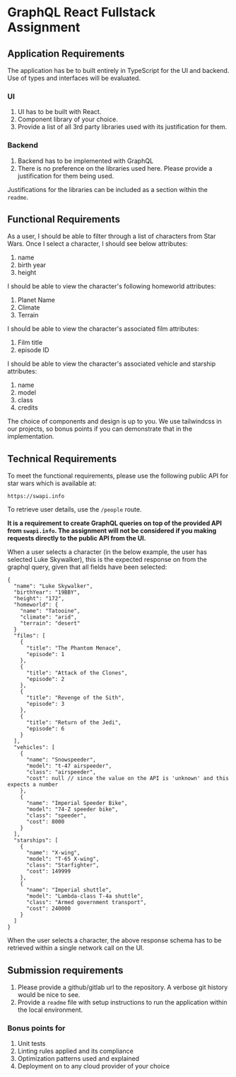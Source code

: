 # GraphQL React Fullstack Assignment

## Application Requirements

The application has be to built entirely in TypeScript for the UI and backend. Use of types and interfaces will be evaluated. 

### UI
1. UI has to be built with React. 
2. Component library of your choice.
3. Provide a list of all 3rd party libraries used with its justification for them.

### Backend
1. Backend has to be implemented with GraphQL
2. There is no preference on the libraries used here. Please provide a justification for them being used. 

Justifications for the libraries can be included as a section within the `readme`.

## Functional Requirements
As a user, I should be able to filter through a list of characters from Star Wars. Once I select a character, I should see below attributes:
1. name
2. birth year
3. height

I should be able to view the character's following homeworld attributes:
1. Planet Name
2. Climate 
3. Terrain

I should be able to view the character's associated film attributes:
1. Film title
2. episode ID 

I should be able to view the character's associated vehicle and starship attributes:
1. name
2. model
3. class
4. credits

The choice of components and design is up to you. We use tailwindcss in our projects, so bonus points if you can demonstrate that in the implementation.

## Technical Requirements

To meet the functional requirements, please use the following public API for star wars which is available at:

```
https://swapi.info
```

To retrieve user details, use the `/people` route.

**It is a requirement to create GraphQL queries on top of the provided API from `swapi.info`. The assignment will not be considered if you making requests directly to the public API from the UI.**

When a user selects a character (in the below example, the user has selected Luke Skywalker), this is the expected response on from the graphql query, given that all fields have been selected: 

```
{
  "name": "Luke Skywalker",
  "birthYear": "19BBY",
  "height": "172",
  "homeworld": {
    "name": "Tatooine",
    "climate": "arid",
    "terrain": "desert"
  }
  "films": [
    {
      "title": "The Phantom Menace",
      "episode": 1
    },
    {
      "title": "Attack of the Clones",
      "episode": 2
    },
    {
      "title": "Revenge of the Sith",
      "episode": 3
    },
    {
      "title": "Return of the Jedi",
      "episode": 6
    }
  ],
  "vehicles": [
    {
      "name": "Snowspeeder",
      "model": "t-47 airspeeder",
      "class": "airspeeder",
      "cost": null // since the value on the API is 'unknown' and this expects a number
    },
    {
      "name": "Imperial Speeder Bike",
      "model": "74-Z speeder bike",
      "class": "speeder",
      "cost": 8000 
    }
  ],
  "starships": [
    {
      "name": "X-wing",
      "model": "T-65 X-wing",
      "class": "Starfighter",
      "cost": 149999
    },
    {
      "name": "Imperial shuttle",
      "model": "Lambda-class T-4a shuttle",
      "class": "Armed government transport",
      "cost": 240000 
    }
  ]
}
```
When the user selects a character, the above response schema has to be retrieved within a single network call on the UI.


## Submission requirements
1. Please provide a github/gitlab url to the repository. A verbose git history would be nice to see.
2. Provide a `readme` file with setup instructions to run the application within the local environment.

### Bonus points for 
1. Unit tests
2. Linting rules applied and its compliance
3. Optimization patterns used and explained
3. Deployment on to any cloud provider of your choice


